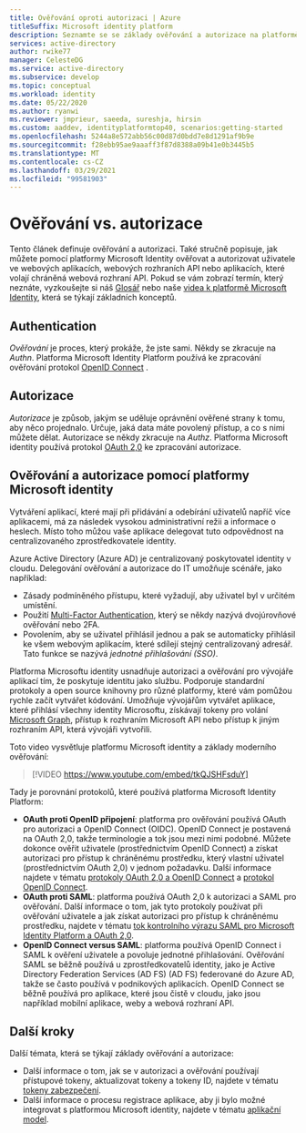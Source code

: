 ```yaml
---
title: Ověřování oproti autorizaci | Azure
titleSuffix: Microsoft identity platform
description: Seznamte se se základy ověřování a autorizace na platformě Microsoft identity.
services: active-directory
author: rwike77
manager: CelesteDG
ms.service: active-directory
ms.subservice: develop
ms.topic: conceptual
ms.workload: identity
ms.date: 05/22/2020
ms.author: ryanwi
ms.reviewer: jmprieur, saeeda, sureshja, hirsin
ms.custom: aaddev, identityplatformtop40, scenarios:getting-started
ms.openlocfilehash: 5244a8e572abb56c00d87d0bdd7e8d1291af9b9e
ms.sourcegitcommit: f28ebb95ae9aaaff3f87d8388a09b41e0b3445b5
ms.translationtype: MT
ms.contentlocale: cs-CZ
ms.lasthandoff: 03/29/2021
ms.locfileid: "99581903"
---
```

# <a name="authentication-vs-authorization"></a>Ověřování vs. autorizace

Tento článek definuje ověřování a autorizaci. Také stručně popisuje, jak můžete pomocí platformy Microsoft Identity ověřovat a autorizovat uživatele ve webových aplikacích, webových rozhraních API nebo aplikacích, které volají chráněná webová rozhraní API. Pokud se vám zobrazí termín, který neznáte, vyzkoušejte si náš [Glosář](developer-glossary.md) nebo naše [videa k platformě Microsoft Identity](identity-videos.md), která se týkají základních konceptů.

## <a name="authentication"></a>Authentication

*Ověřování* je proces, který prokáže, že jste sami. Někdy se zkracuje na *Authn*. Platforma Microsoft Identity Platform používá ke zpracování ověřování protokol [OpenID Connect](https://openid.net/connect/) .

## <a name="authorization"></a>Autorizace

*Autorizace* je způsob, jakým se uděluje oprávnění ověřené strany k tomu, aby něco projednalo. Určuje, jaká data máte povolený přístup, a co s nimi můžete dělat. Autorizace se někdy zkracuje na *Authz*. Platforma Microsoft identity používá protokol [OAuth 2,0](https://oauth.net/2/) ke zpracování autorizace.

## <a name="authentication-and-authorization-using-the-microsoft-identity-platform"></a>Ověřování a autorizace pomocí platformy Microsoft identity

Vytváření aplikací, které mají při přidávání a odebírání uživatelů napříč více aplikacemi, má za následek vysokou administrativní režii a informace o heslech. Místo toho můžou vaše aplikace delegovat tuto odpovědnost na centralizovaného zprostředkovatele identity.

Azure Active Directory (Azure AD) je centralizovaný poskytovatel identity v cloudu. Delegování ověřování a autorizace do IT umožňuje scénáře, jako například:

- Zásady podmíněného přístupu, které vyžadují, aby uživatel byl v určitém umístění.
- Použití [Multi-Factor Authentication](../authentication/concept-mfa-howitworks.md), který se někdy nazývá dvojúrovňové ověřování nebo 2FA.
- Povolením, aby se uživatel přihlásil jednou a pak se automaticky přihlásil ke všem webovým aplikacím, které sdílejí stejný centralizovaný adresář. Tato funkce se nazývá *jednotné přihlašování (SSO)*.

Platforma Microsoftu identity usnadňuje autorizaci a ověřování pro vývojáře aplikací tím, že poskytuje identitu jako službu. Podporuje standardní protokoly a open source knihovny pro různé platformy, které vám pomůžou rychle začít vytvářet kódování. Umožňuje vývojářům vytvářet aplikace, které přihlásí všechny identity Microsoftu, získávají tokeny pro volání [Microsoft Graph](https://developer.microsoft.com/graph/), přístup k rozhraním Microsoft API nebo přístup k jiným rozhraním API, která vývojáři vytvořili.

Toto video vysvětluje platformu Microsoft identity a základy moderního ověřování: 

> [!VIDEO https://www.youtube.com/embed/tkQJSHFsduY]

Tady je porovnání protokolů, které používá platforma Microsoft Identity Platform:

* **OAuth proti OpenID připojení**: platforma pro ověřování používá OAuth pro autorizaci a OpenID Connect (OIDC). OpenID Connect je postavená na OAuth 2,0, takže terminologie a tok jsou mezi nimi podobné. Můžete dokonce ověřit uživatele (prostřednictvím OpenID Connect) a získat autorizaci pro přístup k chráněnému prostředku, který vlastní uživatel (prostřednictvím OAuth 2,0) v jednom požadavku. Další informace najdete v tématu [protokoly OAuth 2,0 a OpenID Connect](active-directory-v2-protocols.md) a [protokol OpenID Connect](v2-protocols-oidc.md).
* **OAuth proti SAML**: platforma používá OAuth 2,0 k autorizaci a SAML pro ověřování. Další informace o tom, jak tyto protokoly používat při ověřování uživatele a jak získat autorizaci pro přístup k chráněnému prostředku, najdete v tématu [tok kontrolního výrazu SAML pro Microsoft Identity Platform a OAuth 2,0](./scenario-token-exchange-saml-oauth.md).
* **OpenID Connect versus SAML**: platforma používá OpenID Connect i SAML k ověření uživatele a povoluje jednotné přihlašování. Ověřování SAML se běžně používá u zprostředkovatelů identity, jako je Active Directory Federation Services (AD FS) (AD FS) federované do Azure AD, takže se často používá v podnikových aplikacích. OpenID Connect se běžně používá pro aplikace, které jsou čistě v cloudu, jako jsou například mobilní aplikace, weby a webová rozhraní API.

## <a name="next-steps"></a>Další kroky

Další témata, která se týkají základy ověřování a autorizace:

* Další informace o tom, jak se v autorizaci a ověřování používají přístupové tokeny, aktualizovat tokeny a tokeny ID, najdete v tématu [tokeny zabezpečení](security-tokens.md).
* Další informace o procesu registrace aplikace, aby ji bylo možné integrovat s platformou Microsoft identity, najdete v tématu [aplikační model](application-model.md).